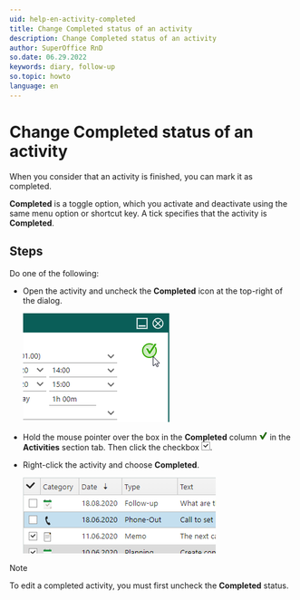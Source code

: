 ```yaml
---
uid: help-en-activity-completed
title: Change Completed status of an activity
description: Change Completed status of an activity
author: SuperOffice RnD
so.date: 06.29.2022
keywords: diary, follow-up
so.topic: howto
language: en
---
```


# Change Completed status of an activity

When you consider that an activity is finished, you can mark it as completed.

**Completed** is a toggle option, which you activate and deactivate using the same menu option or shortcut key. A tick specifies that the activity is **Completed**.

## Steps

Do one of the following:

* Open the activity and uncheck the **Completed** icon at the top-right of the dialog.

    ![Change Completed status of an activity -screenshot][img3]

* Hold the mouse pointer over the box in the **Completed** column ![icon][img2] in the **Activities** section tab. Then click the checkbox ![icon][img1].

* Right-click the activity and choose **Completed**.

    ![Change Completed status of an activity -screenshot][img4]

> [!NOTE]
> To edit a completed activity, you must first uncheck the **Completed** status.

<!-- Referenced links -->

<!-- Referenced images -->
[img1]: ../../../media/icons/check.png
[img2]: ../../../media/icons/sale-sold-details.png
[img3]: ../../../media/loc/en/diary/completed-activity.png
[img4]: ../../../media/loc/en/diary/completed-activity-2.png
